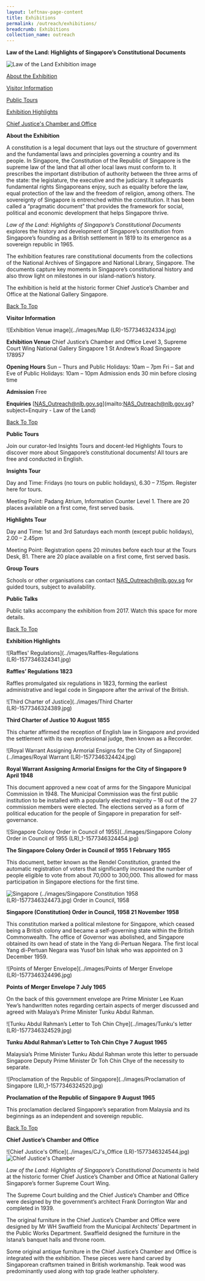 ```yaml
---
layout: leftnav-page-content
title: Exhibitions
permalink: /outreach/exhibitions/
breadcrumb: Exhibitions
collection_name: outreach 
---
```


**Law of the Land: Highlights of Singapore’s Constitutional Documents** 

  

![Law of the Land Exhibition image](../images/Poster-1577346324318.jpg) 

  

[About the Exhibition](https://www-stg.nas.gov.sg/Outreach/Exhibitions#about) 

[Visitor Information](https://www-stg.nas.gov.sg/Outreach/Exhibitions#visitor) 

[Public Tours](https://www-stg.nas.gov.sg/Outreach/Exhibitions#tours) 

[Exhibition Highlights](https://www-stg.nas.gov.sg/Outreach/Exhibitions#highlights) 

[Chief Justice's Chamber and Office](https://www-stg.nas.gov.sg/Outreach/Exhibitions#cj) 

  

  

**About the Exhibition** 

  

A constitution is a legal document that lays out the structure of government and the fundamental laws and principles governing a country and its people. In Singapore, the Constitution of the Republic of Singapore is the supreme law of the land that all other local laws must conform to. It prescribes the important distribution of authority between the three arms of the state: the legislature, the executive and the judiciary. It safeguards fundamental rights Singaporeans enjoy, such as equality before the law, equal protection of the law and the freedom of religion, among others. The sovereignty of Singapore is entrenched within the constitution. It has been called a “pragmatic document” that provides the framework for social, political and economic development that helps Singapore thrive.   

  

*Law of the Land: Highlights of Singapore’s Constitutional Documents* explores the history and development of Singapore’s constitution from Singapore’s founding as a British settlement in 1819 to its emergence as a sovereign republic in 1965. 

  

The exhibition features rare constitutional documents from the collections of the National Archives of Singapore and National Library, Singapore. The documents capture key moments in Singapore’s constitutional history and also throw light on milestones in our island-nation’s history.  

  

The exhibition is held at the historic former Chief Justice’s Chamber and Office at the National Gallery Singapore. 

  

[Back To Top](https://www-stg.nas.gov.sg/Outreach/Exhibitions#top) 

  

  

**Visitor Information** 

  

![Exhibition Venue image](../images/Map (LR)-1577346324334.jpg) 

  

**Exhibition Venue**
Chief Justice’s Chamber and Office
Level 3, Supreme Court Wing
National Gallery Singapore
1 St Andrew’s Road
Singapore 178957 

  

**Opening Hours**
Sun – Thurs and Public Holidays: 10am – 7pm
Fri – Sat and Eve of Public Holidays: 10am – 10pm
Admission ends 30 min before closing time 

  

**Admission**
Free 

  

**Enquiries**
[NAS_Outreach@nlb.gov.sg](mailto:NAS_Outreach@nlb.gov.sg?subject=Enquiry - Law of the Land)  

  

[Back To Top](https://www-stg.nas.gov.sg/Outreach/Exhibitions#top) 

  

  

**Public Tours** 

  

Join our curator-led Insights Tours and docent-led Highlights Tours to discover more about Singapore’s constitutional documents! All tours are free and conducted in English. 

  

**Insights Tour** 

Day and Time: Fridays (no tours on public holidays), 6.30 – 7.15pm. Register here for tours. 

Meeting Point: Padang Atrium, Information Counter Level 1. There are 20 places available on a first come, first served basis. 

  

**Highlights Tour** 

Day and Time: 1st and 3rd Saturdays each month (except public holidays), 2.00 – 2.45pm 

Meeting Point: Registration opens 20 minutes before each tour at the Tours Desk, B1. There are 20 place available on a first come, first served basis. 

  

**Group Tours** 

Schools or other organisations can contact [NAS_Outreach@nlb.gov.sg](mailto:NAS_Outreach@nlb.gov.sg) for guided tours, subject to availability. 

  

**Public Talks** 

Public talks accompany the exhibition from 2017. Watch this space for more details. 

  

[Back To Top](https://www-stg.nas.gov.sg/Outreach/Exhibitions#top) 

  

  

**Exhibition Highlights** 

  

![Raffles' Regulations](../images/Raffles-Regulations (LR)-1577346324341.jpg) 

**Raffles’ Regulations	1823** 

Raffles promulgated six regulations in 1823, forming the earliest administrative and legal code in Singapore after the arrival of the British.  

  


![Third Charter of Justice](../images/Third Charter (LR)-1577346324389.jpg) 

**Third Charter of Justice	10 August 1855** 

This charter affirmed the reception of English law in Singapore and provided the settlement with its own professional judge, then known as a Recorder. 

  

![Royal Warrant Assigning Armorial Ensigns for the City of Singapore](../images/Royal Warrant (LR)-1577346324424.jpg) 

**Royal Warrant Assigning Armorial Ensigns for the City of Singapore	9 April 1948** 

This document approved a new coat of arms for the Singapore Municipal Commission in 1948. The Municipal Commission was the first public institution to be installed with a popularly elected majority – 18 out of the 27 commission members were elected. The elections served as a form of political education for the people of Singapore in preparation for self-governance.  

  

![Singapore Colony Order in Council of 1955](../images/Singapore Colony Order in Council of 1955 (LR)_1-1577346324454.jpg) 

**The Singapore Colony Order in Council of 1955	1 February 1955** 

This document, better known as the Rendel Constitution, granted the automatic registration of voters that significantly increased the number of people eligible to vote from about 70,000 to 300,000. This allowed for mass participation in Singapore elections for the first time. 

  

![Singapore (../images/Singapore Constitution 1958 (LR)-1577346324473.jpg) Order in Council, 1958](https://www-stg.nas.gov.sg/portals/1/Singapore%20Constitution%201958%20%28LR%29.jpg) 

**Singapore (Constitution) Order in Council, 1958	21 November 1958** 

This constitution marked a political milestone for Singapore, which ceased being a British colony and became a self-governing state within the British Commonwealth. The office of Governor was abolished, and Singapore obtained its own head of state in the Yang di-Pertuan Negara. The first local Yang di-Pertuan Negara was Yusof bin Ishak who was appointed on 3 December 1959. 

  

![Points of Merger Envelope](../images/Points of Merger Envelope (LR)-1577346324496.jpg) 

**Points of Merger Envelope	7 July 1965** 

On the back of this government envelope are Prime Minister Lee Kuan Yew’s handwritten notes regarding certain aspects of merger discussed and agreed with Malaya’s Prime Minister Tunku Abdul Rahman. 

  

![Tunku Abdul Rahman’s Letter to Toh Chin Chye](../images/Tunku's letter (LR)-1577346324529.jpg) 

**Tunku Abdul Rahman’s Letter to Toh Chin Chye	7 August 1965** 

Malaysia’s Prime Minister Tunku Abdul Rahman wrote this letter to persuade Singapore Deputy Prime Minister Dr Toh Chin Chye of the necessity to separate. 

  

![Proclamation of the Republic of Singapore](../images/Proclamation of Singapore (LR)_1-1577346324520.jpg) 

**Proclamation of the Republic of Singapore	9 August 1965** 

This proclamation declared Singapore’s separation from Malaysia and its beginnings as an independent and sovereign republic.  

  

[Back To Top](https://www-stg.nas.gov.sg/Outreach/Exhibitions#top) 

  

  

**Chief Justice’s Chamber and Office** 

  

![Chief Justice's Office](../images/CJ's_Office (LR)-1577346324544.jpg)![Chief Justice's Chamber](https://www-stg.nas.gov.sg/portals/1/CJ%27s_Chamber%20%28LR%29.jpg) 

  

*Law of the Land: Highlights of Singapore’s Constitutional Documents*  is held at the historic former Chief Justice’s Chamber and Office at National Gallery Singapore’s former Supreme Court Wing. 

  

The Supreme Court building and the Chief Justice’s Chamber and Office were designed by the government’s architect Frank Dorrington War and completed in 1939. 

  

The original furniture in the Chief Justice’s Chamber and Office were designed by Mr WH Swaffield from the Municipal Architects’ Department in the Public Works Department. Swaffield designed the furniture in the Istana’s banquet halls and throne room. 

  

Some original antique furniture in the Chief Justice’s Chamber and Office is integrated with the exhibition. These pieces were hand carved by Singaporean craftsmen trained in British workmanship. Teak wood was predominantly used along with top grade leather upholstery. 